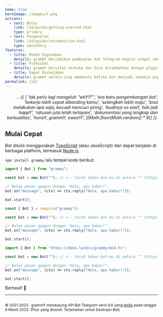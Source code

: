 ```yaml
---
home: true
heroImage: /images/Y.png
actions:
  - text: Mulai
    link: /id/guide/getting-started.html
    type: primary
  - text: Pengenalan
    link: /id/guide/introduction.html
    type: secondary
features:
  - title: Mudah Digunakan
    details: grammY menjadikan pembuatan bot Telegram begitu simpel sehingga kamu pun langsung tahu cara membuatnya.
  - title: Fleksibel
    details: grammY bersifat terbuka dan bisa ditambahkan dengan plugin yang kamu inginkan.
  - title: Dapat Diskalakan
    details: grammY selalu siap membantu ketika bot menjadi semakin populer dan semakin banyak trafiknya.
permalink: /id/
---
```


<h6 align="right">… {{ [
  'tak perlu lagi mengeluh "whY!?"',
  'era baru pengembangan bot',
  'bekerja lebih cepat dibanding kamu',
  'selangkah lebih maju',
  'bisa melakukan apa saja, kecuali mencuci piring',
  'buatnya so easY, hati jadi happY',
  'ratusan juta telah terlayani',
  'dokumentasi yang lengkap dan berkualitas',
  'honeY, grammY, sweetY',
][Math.floor(Math.random() * 9)] }}.</h6>

## Mulai Cepat

Bot ditulis menggunakan [TypeScript](https://www.typescriptlang.org) (atau JavaScript) dan dapat berjalan di berbagai platform, termasuk [Node.js](https://nodejs.org).

`npm install grammy` lalu tempel kode berikut:

<CodeGroup>
  <CodeGroupItem title="TypeScript" active>

```ts
import { Bot } from "grammy";

const bot = new Bot(""); // <-- taruh token bot-mu di antara "" (https://t.me/BotFather)

// Balas pesan apapun dengan "Halo, apa kabar!".
bot.on("message", (ctx) => ctx.reply("Halo, apa kabar!"));

bot.start();
```

</CodeGroupItem>
 <CodeGroupItem title="JavaScript">

```js
const { Bot } = require("grammy");

const bot = new Bot(""); // <-- taruh token bot-mu di antara "" (https://t.me/BotFather)

// Balas pesan apapun dengan "Halo, apa kabar!".
bot.on("message", (ctx) => ctx.reply("Halo, apa kabar!"));

bot.start();
```

</CodeGroupItem>
 <CodeGroupItem title="Deno">

```ts
import { Bot } from "https://deno.land/x/grammy/mod.ts";

const bot = new Bot(""); // <-- taruh token bot-mu di antara "" (https://t.me/BotFather)

// Balas pesan apapun dengan "Halo, apa kabar!".
bot.on("message", (ctx) => ctx.reply("Halo, apa kabar!"));

bot.start();
```

</CodeGroupItem>
</CodeGroup>

Berhasil! :tada:

---

<ClientOnly>
  <ThankYou :s="[
    'Terima kasih, ',
    '{name}',
    ', telah menjadi kontributor grammY.',
    ', telah menciptakan grammY.'
  ]" />
</ClientOnly>

<div style="font-size: 0.75rem; display: flex; justify-content: center;">

© 2021-2023 &middot; grammY mendukung API Bot Telegram versi 6.6 yang [dirilis](https://core.telegram.org/bots/api#march-9-2023) pada tanggal 9 Maret 2023.
(Fitur yang disorot: Terjemahan untuk Deskripsi Bot)

</div>
